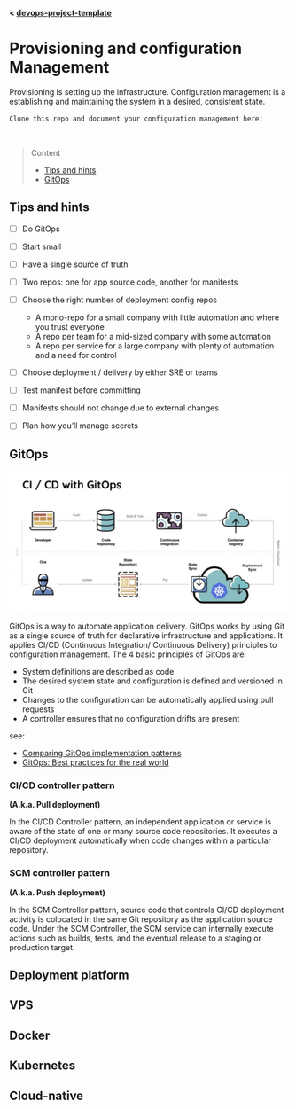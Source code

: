 **< [devops-project-template](../README.md)**

# Provisioning and configuration Management

Provisioning is setting up the infrastructure.
Configuration management is a establishing and maintaining the system in a desired, consistent state.

```
Clone this repo and document your configuration management here:



```
> Content
> - [Tips and hints](#tips-and-hints)
> - [GitOps](#gitops)


## Tips and hints

- [ ] Do GitOps


- [ ] Start small


- [ ] Have a single source of truth


- [ ] Two repos: one for app source code, another for manifests


- [ ] Choose the right number of deployment config repos
  - A mono-repo for a small company with little automation and where you trust everyone
  - A repo per team for a mid-sized company with some automation
  - A repo per service for a large company with plenty of automation and a need for control


- [ ] Choose deployment / delivery by either SRE or teams


- [ ] Test manifest before committing


- [ ] Manifests should not change due to external changes


- [ ] Plan how you’ll manage secrets


## GitOps

![img.png](devops-gitops.png)

GitOps is a way to automate application delivery.
GitOps works by using Git as a single source of truth for declarative infrastructure and applications.
It applies CI/CD (Continuous Integration/ Continuous Delivery) principles to configuration management.
The 4 basic principles of GitOps are:

- System definitions are described as code
- The desired system state and configuration is defined and versioned in Git
- Changes to the configuration can be automatically applied using pull requests
- A controller ensures that no configuration drifts are present

see: 
- [Comparing GitOps implementation patterns](https://www.redhat.com/architect/gitops-implementation-patterns)
- [GitOps: Best practices for the real world](https://developer.ibm.com/blogs/gitops-best-practices-for-the-real-world/)

### CI/CD controller pattern

**(A.k.a. Pull deployment)**

In the CI/CD Controller pattern, an independent application or service is aware of the state of one or many source code repositories. 
It executes a CI/CD deployment automatically when code changes within a particular repository.

### SCM controller pattern

**(A.k.a. Push deployment)**

In the SCM Controller pattern, source code that controls CI/CD deployment activity is colocated in the same Git repository as the application source code. 
Under the SCM Controller, the SCM service can internally execute actions such as builds, tests, and the eventual release to a staging or production target.


## Deployment platform

## VPS


## Docker


## Kubernetes


## Cloud-native

